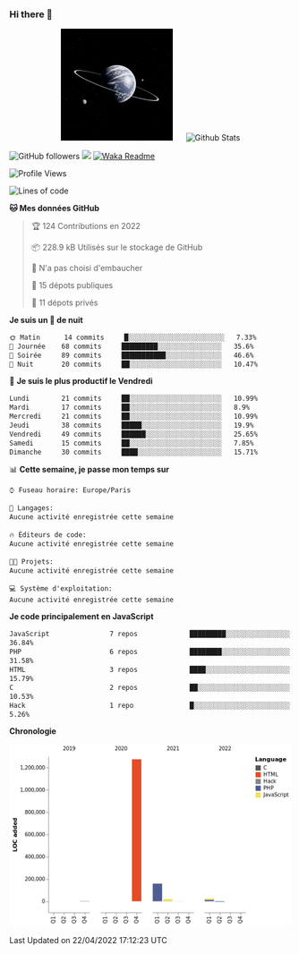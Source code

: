 ### Hi there 👋

<p align="center">
  <img src="https://github.com/Loviflo/Loviflo/blob/main/img/portrait.jpg" alt="Loviflo" height="200" style="margin-right: 20px"/>
  <img src="https://github-readme-stats.vercel.app/api?username=Loviflo&show_icons=true&theme=graywhite" alt="Github Stats" />
</p>

![GitHub followers](https://img.shields.io/github/followers/Loviflo?label=Follow&style=social)
![](https://visitor-badge.glitch.me/badge?page_id=Loviflo.Loviflo)
[![Waka Readme](https://github.com/Loviflo/Loviflo/actions/workflows/update-stats.yml/badge.svg)](https://github.com/Loviflo/Loviflo/actions/workflows/update-stats.yml)

<!--START_SECTION:waka-->
![Profile Views](http://img.shields.io/badge/Vues%20du%20profil-0-blue)

![Lines of code](https://img.shields.io/badge/Depuis%20Hello%20World%2C%20j%27ai%20%C3%A9crit-1%20Million%20Lignes%20de%20code-blue)

**🐱 Mes données GitHub** 

> 🏆 124 Contributions en 2022
 > 
> 📦 228.9 kB Utilisés sur le stockage de GitHub 
 > 
> 🚫 N'a pas choisi d'embaucher
 > 
> 📜 15 dépots publiques 
 > 
> 🔑 11 dépots privés  
 > 
**Je suis un 🦉 de nuit** 

```text
🌞 Matin      14 commits     █░░░░░░░░░░░░░░░░░░░░░░░░   7.33% 
🌆 Journée    68 commits     █████████░░░░░░░░░░░░░░░░   35.6% 
🌃 Soirée     89 commits     ███████████░░░░░░░░░░░░░░   46.6% 
🌙 Nuit       20 commits     ██░░░░░░░░░░░░░░░░░░░░░░░   10.47%

```
📅 **Je suis le plus productif le Vendredi** 

```text
Lundi        21 commits     ██░░░░░░░░░░░░░░░░░░░░░░░   10.99% 
Mardi        17 commits     ██░░░░░░░░░░░░░░░░░░░░░░░   8.9% 
Mercredi     21 commits     ██░░░░░░░░░░░░░░░░░░░░░░░   10.99% 
Jeudi        38 commits     █████░░░░░░░░░░░░░░░░░░░░   19.9% 
Vendredi     49 commits     ██████░░░░░░░░░░░░░░░░░░░   25.65% 
Samedi       15 commits     ██░░░░░░░░░░░░░░░░░░░░░░░   7.85% 
Dimanche     30 commits     ████░░░░░░░░░░░░░░░░░░░░░   15.71%

```


📊 **Cette semaine, je passe mon temps sur** 

```text
⌚︎ Fuseau horaire: Europe/Paris

💬 Langages: 
Aucune activité enregistrée cette semaine

🔥 Éditeurs de code: 
Aucune activité enregistrée cette semaine

🐱‍💻 Projets: 
Aucune activité enregistrée cette semaine

💻 Système d'exploitation: 
Aucune activité enregistrée cette semaine

```

**Je code principalement en JavaScript** 

```text
JavaScript               7 repos             █████████░░░░░░░░░░░░░░░░   36.84% 
PHP                      6 repos             ████████░░░░░░░░░░░░░░░░░   31.58% 
HTML                     3 repos             ████░░░░░░░░░░░░░░░░░░░░░   15.79% 
C                        2 repos             ██░░░░░░░░░░░░░░░░░░░░░░░   10.53% 
Hack                     1 repo              █░░░░░░░░░░░░░░░░░░░░░░░░   5.26%

```


**Chronologie**

![Chart not found](https://raw.githubusercontent.com/Loviflo/Loviflo/main/charts/bar_graph.png) 


 Last Updated on 22/04/2022 17:12:23 UTC
<!--END_SECTION:waka-->
